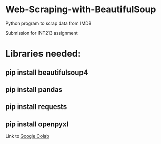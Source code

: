# Web-Scraping-with-BeautifulSoup
Python program to scrap data from IMDB

Submission for INT213 assignment

# Libraries needed:
## pip install beautifulsoup4
## pip install pandas
## pip install requests
## pip install openpyxl

Link to [Google Colab](https://colab.research.google.com/drive/1qwEihNC7edAGfxlkdF4svlktf5BfbP-4)
